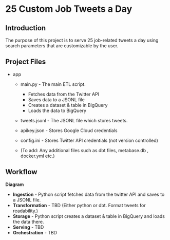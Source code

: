 # 25 Custom Job Tweets a Day

## Introduction

The purpose of this project is to serve 25 job-related tweets a day using search parameters that are customizable by the user. 

## Project Files
- app
    - main.py - The main ETL script.
        - Fetches data from the Twitter API
        - Saves data to a JSONL file
        - Creates a dataset & table in BigQuery
        - Loads the data to BigQuery
    - tweets.jsonl - The JSONL file which stores tweets.
    - apikey.json - Stores Google Cloud credentials 
    - config.ini - Stores Twitter API credentials (not version controlled)

    - (To add: Any additional files such as dbt files, metabase.db , docker.yml etc.)

## Workflow

**Diagram**

- **Ingestion** - Python script fetches data from the twitter API and saves to a JSONL file.
- **Transformation** - TBD (Either python or dbt. Format tweets for readability.)
- **Storage** - Python script creates a dataset & table in BigQuery and loads the data there.
- **Serving** - TBD 
- **Orchestration** - TBD




